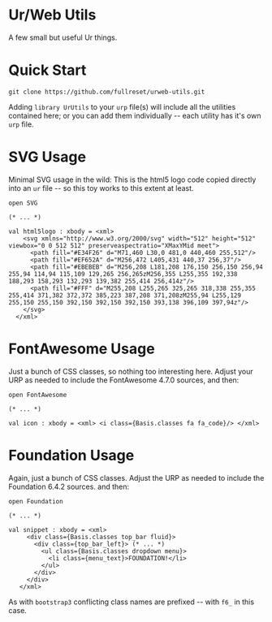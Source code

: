 # Ur/Web Utils
A few small but useful Ur things.
# Quick Start
```
git clone https://github.com/fullreset/urweb-utils.git
```
Adding `library UrUtils` to your `urp` file(s) will include all the utilities contained here; or you can add them individually -- each utility has it's own `urp` file.
# SVG Usage
Minimal SVG usage in the wild: This is the html5 logo code copied directly into an `ur` file -- so this toy works to this extent at least.

```
open SVG

(* ... *)

val html5logo : xbody = <xml>
    <svg xmlns="http://www.w3.org/2000/svg" width="512" height="512" viewbox="0 0 512 512" preserveaspectratio="XMaxYMid meet">
      <path fill="#E34F26" d="M71,460 L30,0 481,0 440,460 255,512"/>
      <path fill="#EF652A" d="M256,472 L405,431 440,37 256,37"/>
      <path fill="#EBEBEB" d="M256,208 L181,208 176,150 256,150 256,94 255,94 114,94 115,109 129,265 256,265zM256,355 L255,355 192,338 188,293 158,293 132,293 139,382 255,414 256,414z"/>
      <path fill="#FFF" d="M255,208 L255,265 325,265 318,338 255,355 255,414 371,382 372,372 385,223 387,208 371,208zM255,94 L255,129 255,150 255,150 392,150 392,150 392,150 393,138 396,109 397,94z"/>
    </svg>
  </xml>
```
# FontAwesome Usage
Just a bunch of CSS classes, so nothing too interesting here. Adjust your URP as needed to include the FontAwesome 4.7.0 sources, and then:

```
open FontAwesome

(* ... *)

val icon : xbody = <xml> <i class={Basis.classes fa fa_code}/> </xml>
```

# Foundation Usage
Again, just a bunch of CSS classes. Adjust the URP as needed to include the Foundation 6.4.2 sources. and then:

```
open Foundation

(* ... *)

val snippet : xbody = <xml> 
     <div class={Basis.classes top_bar fluid}> 
       <div class={top_bar_left}> (* ... *) 
         <ul class={Basis.classes dropdown menu}>
           <li class={menu_text}>FOUNDATION!</li>
         </ul>
       </div>
     </div> 
   </xml>
````

As with `bootstrap3` conflicting class names are prefixed -- with `f6_` in this case. 
